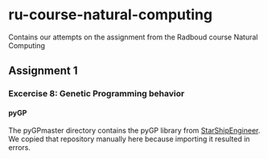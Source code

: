 # ru-course-natural-computing
Contains our attempts on the assignment from the Radboud course Natural Computing

## Assignment 1


### Excercise 8: Genetic Programming behavior
#### pyGP
The pyGPmaster directory contains the pyGP library from [StarShipEngineer](https://github.com/StarshipEngineer/pyGP). We copied that repository manually here because importing it resulted in errors.